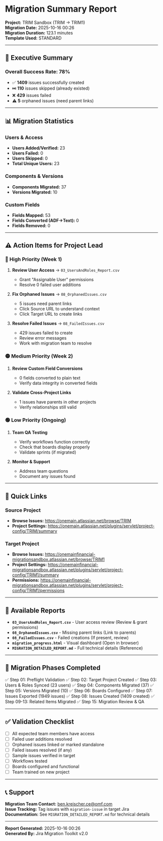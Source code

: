 # Migration Summary Report

**Project:** TRIM Sandbox (TRIM → TRIM1)  
**Migration Date:** 2025-10-16 00:26  
**Migration Duration:** 123.1 minutes  
**Template Used:** STANDARD

---

## 🎯 Executive Summary

### Overall Success Rate: **78%**

- ✅ **1409** issues successfully created
- ⏭️ **110** issues skipped (already existed)
- ❌ **429** issues failed
- ⚠️ **5** orphaned issues (need parent links)

---

## 📊 Migration Statistics

### Users & Access
- **Users Added/Verified:** 23
- **Users Failed:** 0
- **Users Skipped:** 0
- **Total Unique Users:** 23

### Components & Versions
- **Components Migrated:** 37
- **Versions Migrated:** 10

### Custom Fields
- **Fields Mapped:** 53
- **Fields Converted (ADF→Text):** 0
- **Fields Removed:** 0

---

## ⚠️ Action Items for Project Lead

### 🔴 High Priority (Week 1)
1. **Review User Access** → `03_UsersAndRoles_Report.csv`
   - Grant "Assignable User" permissions
   - Resolve 0 failed user additions

2. **Fix Orphaned Issues** → `08_OrphanedIssues.csv`
   - 5 issues need parent links
   - Click Source URL to understand context
   - Click Target URL to create links

3. **Resolve Failed Issues** → `08_FailedIssues.csv`
   - 429 issues failed to create
   - Review error messages
   - Work with migration team to resolve

### 🟡 Medium Priority (Week 2)
1. **Review Custom Field Conversions**
   - 0 fields converted to plain text
   - Verify data integrity in converted fields

2. **Validate Cross-Project Links**
   - 1 issues have parents in other projects
   - Verify relationships still valid

### 🟢 Low Priority (Ongoing)
1. **Team QA Testing**
   - Verify workflows function correctly
   - Check that boards display properly
   - Validate sprints (if migrated)

2. **Monitor & Support**
   - Address team questions
   - Document any issues found

---

## 🔗 Quick Links

### Source Project
- **Browse Issues:** https://onemain.atlassian.net/browse/TRIM
- **Project Settings:** https://onemain.atlassian.net/plugins/servlet/project-config/TRIM/summary

### Target Project
- **Browse Issues:** https://onemainfinancial-migrationsandbox.atlassian.net/browse/TRIM1
- **Project Settings:** https://onemainfinancial-migrationsandbox.atlassian.net/plugins/servlet/project-config/TRIM1/summary
- **Permissions:** https://onemainfinancial-migrationsandbox.atlassian.net/plugins/servlet/project-config/TRIM1/permissions

---

## 📁 Available Reports

- **`03_UsersAndRoles_Report.csv`** - User access review (Review & grant permissions)
- **`08_OrphanedIssues.csv`** - Missing parent links (Link to parents)
- **`08_FailedIssues.csv`** - Failed creations (If present, review)
- **`migration_progress.html`** - Visual dashboard (Open in browser)
- **`MIGRATION_DETAILED_REPORT.md`** - Full technical details (Reference)

---

## 🎯 Migration Phases Completed

✅ Step 01: Preflight Validation
✅ Step 02: Target Project Created
✅ Step 03: Users & Roles Synced (23 users)
✅ Step 04: Components Migrated (37)
✅ Step 05: Versions Migrated (10)
✅ Step 06: Boards Configured
✅ Step 07: Issues Exported (1949 issues)
✅ Step 08: Issues Created (1409 created)
✅ Step 09-13: Related Items Migrated
✅ Step 15: Migration Review & QA

---

## ✅ Validation Checklist

- [ ] All expected team members have access
- [ ] Failed user additions resolved
- [ ] Orphaned issues linked or marked standalone
- [ ] Failed issues resolved (if any)
- [ ] Sample issues verified in target
- [ ] Workflows tested
- [ ] Boards configured and functional
- [ ] Team trained on new project

---

## 📞 Support

**Migration Team Contact:** ben.kreischer.ce@omf.com  
**Issue Tracking:** Tag issues with `migration-issue` in target Jira  
**Documentation:** See `MIGRATION_DETAILED_REPORT.md` for technical details

---

**Report Generated:** 2025-10-16 00:26  
**Generated By:** Jira Migration Toolkit v2.0


